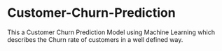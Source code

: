 # Customer-Churn-Prediction
This a Customer Churn Prediction Model using Machine Learning which describes the Churn rate of customers in a well defined way.
